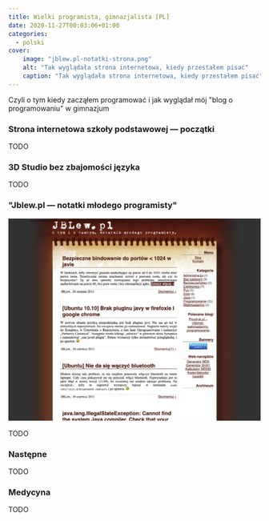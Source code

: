 ```yaml
---
title: Wielki programista, gimnazjalista [PL]
date: 2020-11-27T00:03:06+01:00
categories:
  - polski
cover:
    image: "jblew.pl-notatki-strona.png"
    alt: "Tak wyglądała strona internetowa, kiedy przestałem pisać"
    caption: "Tak wyglądała strona internetowa, kiedy przestałem pisać"
---
```


Czyli o tym kiedy zacząłem programować i jak wyglądał mój "blog o programowaniu" w gimnazjum

<!--more-->
### Strona internetowa szkoły podstawowej — początki

TODO

### 3D Studio bez zbajomości języka

TODO

### "Jblew.pl — notatki młodego programisty"

![Tak wyglądała strona internetowa, kiedy przestałem pisać](jblew.pl-notatki-strona.png)

TODO

### Następne

TODO

### Medycyna

TODO